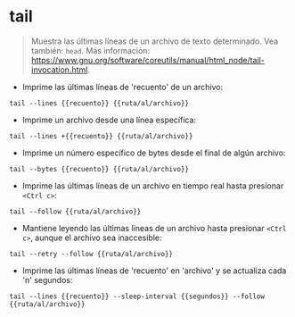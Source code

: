 # tail

> Muestra las últimas líneas de un archivo de texto determinado.
> Vea también: `head`.
> Más información: <https://www.gnu.org/software/coreutils/manual/html_node/tail-invocation.html>.

- Imprime las últimas líneas de 'recuento' de un archivo:

`tail --lines {{recuento}} {{ruta/al/archivo}}`

- Imprime un archivo desde una línea específica:

`tail --lines +{{recuento}} {{ruta/al/archivo}}`

- Imprime un número específico de bytes desde el final de algún archivo:

`tail --bytes {{recuento}} {{ruta/al/archivo}}`

- Imprime las últimas líneas de un archivo en tiempo real hasta presionar `<Ctrl c>`:

`tail --follow {{ruta/al/archivo}}`

- Mantiene leyendo las últimas líneas de un archivo hasta presionar `<Ctrl c>`, aunque el archivo sea inaccesible:

`tail --retry --follow {{ruta/al/archivo}}`

- Imprime las últimas líneas de 'recuento' en 'archivo' y se actualiza cada 'n' segundos:

`tail --lines {{recuento}} --sleep-interval {{segundos}} --follow {{ruta/al/archivo}}`
